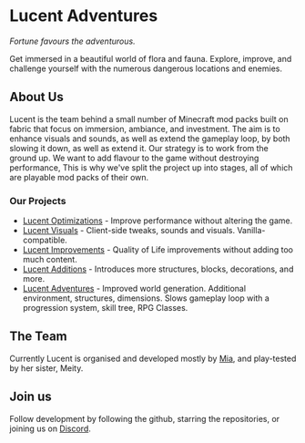 # Lucent Adventures

_Fortune favours the adventurous._

Get immersed in a beautiful world of flora and fauna. Explore, improve, and challenge yourself with the numerous dangerous locations and enemies.

## About Us

Lucent is the team behind a small number of Minecraft mod packs built on fabric that focus on immersion, ambiance, and investment. The aim is to enhance visuals and sounds, as well as extend the gameplay loop, by both slowing it down, as well as extend it.
Our strategy is to work from the ground up. We want to add flavour to the game without destroying performance, This is why we've split the project up into stages, all of which are playable mod packs of their own.

### Our Projects

- [Lucent Optimizations]() - Improve performance without altering the game.
- [Lucent Visuals]() - Client-side tweaks, sounds and visuals. Vanilla-compatible.
- [Lucent Improvements]() - Quality of Life improvements without adding too much content.
- [Lucent Additions]() - Introduces more structures, blocks, decorations, and more.
- [Lucent Adventures]() - Improved world generation. Additional environment, structures, dimensions. Slows gameplay loop with a progression system, skill tree, RPG Classes.

## The Team

Currently Lucent is organised and developed mostly by [Mia](https://github.com/mia-riezebos), and play-tested by her sister, Meity.

## Join us

Follow development by following the github, starring the repositories, or joining us on [Discord](https://discord.gg/bePPwYJk2u).

<!-- You might also want to try out the pack on our community server `lucent.mia.cx` (this address may change). -->

